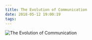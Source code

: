 ```yaml
---
title: The Evolution of Communication
date: 2018-05-12 19:00:19
tags:
---
```


![The Evolution of Communication](https://lh3.googleusercontent.com/lOQZ1nwtBkWdiGshlvf_2ge0PNV66H4UBy2mm2B4YGbIQ-wjqrnqUO0sd74jx8DybFpoF4E5ZC-v40MvrOf_KGHQWU45vl7BZOaQepHIGnZb_zdVoCW9720IUB36ita9Oml1UNGGkA0EGRs1EqChOKlFnqQYrl15G7Hi5WZWPt9XVVu2vCa3KGPsonYTNRHvhXqJsUZ3MYYkFBmP6PcIxEnC3ulKMmj95Lcc7GKJVo3q5firzpNPrVEfaiRCKzOevGoeZckysunNdwYhk0o4YXGaiqc8_wkKlmdDKNhuYqXRYnllC8qJagczNG6ClIx0Pljr7S9Fkkzn9MUfhPZcwoNC7BAWx2rM5NbGe9is_NR5fdcGk6bPYVcneo2dp2Zoce25zQKsgXiyatyw3bU6zP3wTyPY4Rzt81eZ4mlymZ3TMi3pAUN9VA6itqleEHQ_S6gyFr5M5d3RMGNq4WSK44uJ7WQYuhGzi2y3n2lCorJ1bu71Oy6Met8DRtXU4ZMCAM8MkXt4ArfmZYl6s_K7Gl9CzeYobBncEsJ-h-JpqRnTUy0Z7W88DKBc7NU4tUThmHmdFbmZfnln53q12WdJs6rmXVcuvgTEcNxeK3oD=w600-h348-no "The Evolution of Communication")
